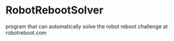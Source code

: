 # RobotRebootSolver
program that can automatically solve the robot reboot challenge at robotreboot.com

